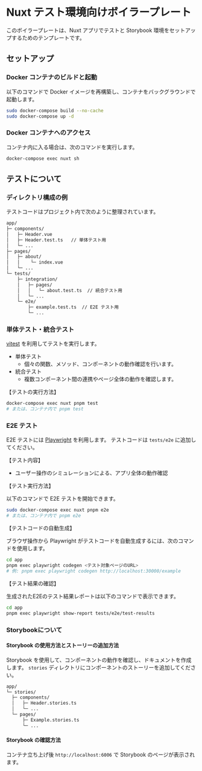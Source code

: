 # Nuxt テスト環境向けボイラープレート

このボイラープレートは、Nuxt アプリでテストと Storybook 環境をセットアップするためのテンプレートです。

## セットアップ

### Docker コンテナのビルドと起動

以下のコマンドで Docker イメージを再構築し、コンテナをバックグラウンドで起動します。

```bash
sudo docker-compose build --no-cache
sudo docker-compose up -d
```

### Docker コンテナへのアクセス

コンテナ内に入る場合は、次のコマンドを実行します。

```bash
docker-compose exec nuxt sh
```

## テストについて

### ディレクトリ構成の例

テストコードはプロジェクト内で次のように整理されています。

```bash
app/
├─ components/
│   ├─ Header.vue
│   ├─ Header.test.ts   // 単体テスト用
│   └─ ...
├─ pages/
│   ├─ about/
│   │    └─ index.vue
│   └─ ...
└─ tests/
    ├─ integration/
    │   ├─ pages/
    │   │   └─ about.test.ts  // 統合テスト用
    │   └─ ...
    └─ e2e/
        ├─ example.test.ts  // E2E テスト用
        └─ ...
```

### 単体テスト・統合テスト

[vitest](https://vitest.dev/) を利用してテストを実行します。

- 単体テスト
  - 個々の関数、メソッド、コンポーネントの動作確認を行います。
- 統合テスト
  - 複数コンポーネント間の連携やページ全体の動作を確認します。

【テストの実行方法】

```bash
docker-compose exec nuxt pnpm test
# または、コンテナ内で pnpm test
```

### E2E テスト

E2E テストには [Playwright](https://playwright.dev/docs/writing-tests) を利用します。
テストコードは `tests/e2e` に追加してください。

【テスト内容】

- ユーザー操作のシミュレーションによる、アプリ全体の動作確認

【テスト実行方法】

以下のコマンドで E2E テストを開始できます。

```bash
sudo docker-compose exec nuxt pnpm e2e
# または、コンテナ内で pnpm e2e
```

【テストコードの自動生成】

ブラウザ操作から Playwright がテストコードを自動生成するには、次のコマンドを使用します。

```bash
cd app
pnpm exec playwright codegen <テスト対象ページのURL>
# 例: pnpm exec playwright codegen http://localhost:30000/example
```

【テスト結果の確認】

生成されたE2Eのテスト結果レポートは以下のコマンドで表示できます。

```bash
cd app
pnpm exec playwright show-report tests/e2e/test-results
```

### Storybookについて

#### Storybook の使用方法とストーリーの追加方法

Storybook を使用して、コンポーネントの動作を確認し、ドキュメントを作成します。
`stories` ディレクトリにコンポーネントのストーリーを追加してください。

```bash
app/
└─ stories/
  ├─ components/
  │   ├─ Header.stories.ts
  │   └─ ...
  └─ pages/
      ├─ Example.stories.ts
      └─ ...
```

#### Storybook の確認方法

コンテナ立ち上げ後 `http://localhost:6006` で Storybook のページが表示されます。
